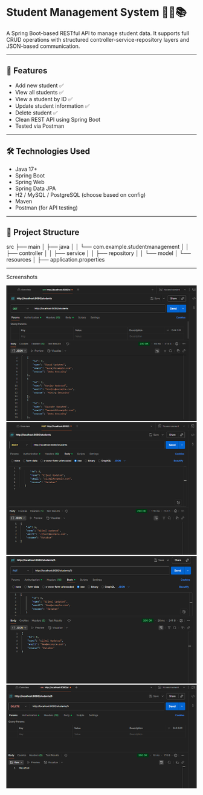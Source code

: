 # Student Management System 🧑‍🎓📚

A Spring Boot-based RESTful API to manage student data. 
It supports full CRUD operations with structured controller-service-repository layers and JSON-based communication.

---

## 🚀 Features

- Add new student ✅
- View all students ✅
- View a student by ID ✅
- Update student information ✅
- Delete student ✅
- Clean REST API using Spring Boot
- Tested via Postman

---

## 🛠️ Technologies Used

- Java 17+
- Spring Boot
- Spring Web
- Spring Data JPA
- H2 / MySQL / PostgreSQL (choose based on config)
- Maven
- Postman (for API testing)

---

## 📁 Project Structure
src
├── main
│ ├── java
│ │ └── com.example.studentmanagement
│ │ ├── controller
│ │ ├── service
│ │ ├── repository
│ │ └── model
│ └── resources
│ ├── application.properties


---

Screenshots

![image alt](https://github.com/ankur2802/Student_Management_System/blob/main/get_method.png?raw=true)     
![image alt](https://github.com/ankur2802/Student_Management_System/blob/main/post_method.png?raw=true)     
![image alt](https://github.com/ankur2802/Student_Management_System/blob/main/put_method.png?raw=true)     
![image alt](https://github.com/ankur2802/Student_Management_System/blob/main/delete_method.png?raw=true)     
